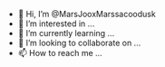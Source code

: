 - 👋 Hi, I’m @MarsJooxMarssacoodusk
- 👀 I’m interested in ...
- 🌱 I’m currently learning ...
- 💞️ I’m looking to collaborate on ...
- 📫 How to reach me ...

<!---
MarsJooxMarssacoodusk/MarsJooxMarssacoodusk is a ✨ special ✨ repository because its `README.md` (this file) appears on your GitHub profile.
You can click the Preview link to take a look at your changes.
--->
